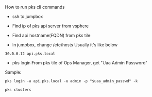 How to run pks cli commands

- ssh to jumpbox

- Find ip of pks api server from vsphere

- Find api hostname(FQDN) from pks tile

- In jumpbox, change /etc/hosts
Usually it's like below
```
30.0.0.12 api.pks.local
```

- pks login
From pks tile of Ops Manager, get "Uaa Admin Password"

Sample:
```
pks login -a api.pks.local -u admin -p "$uaa_admin_passwd" -k

pks clusters
```
